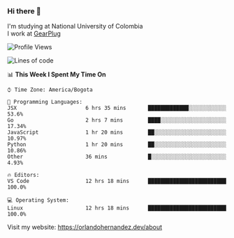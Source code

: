 ### Hi there 👋


<!--**AR4Z/AR4Z** is a ✨ _special_ ✨ repository because its `README.md` (this file) appears on your GitHub profile.

Here are some ideas to get you started:-->
I'm studying at National University of Colombia
<br>
I work at <a href="https://gearplug.io/en/">GearPlug</a>
<br>

<!--START_SECTION:waka-->
![Profile Views](http://img.shields.io/badge/Profile%20Views-1-blue)

![Lines of code](https://img.shields.io/badge/From%20Hello%20World%20I%27ve%20Written-16.9%20million%20lines%20of%20code-blue)

📊 **This Week I Spent My Time On** 

```text
⌚︎ Time Zone: America/Bogota

💬 Programming Languages: 
JSX                      6 hrs 35 mins       █████████████░░░░░░░░░░░░   53.6% 
Go                       2 hrs 7 mins        ████░░░░░░░░░░░░░░░░░░░░░   17.34% 
JavaScript               1 hr 20 mins        ██░░░░░░░░░░░░░░░░░░░░░░░   10.97% 
Python                   1 hr 20 mins        ██░░░░░░░░░░░░░░░░░░░░░░░   10.86% 
Other                    36 mins             █░░░░░░░░░░░░░░░░░░░░░░░░   4.93%

🔥 Editors: 
VS Code                  12 hrs 18 mins      █████████████████████████   100.0%

💻 Operating System: 
Linux                    12 hrs 18 mins      █████████████████████████   100.0%

```


<!--END_SECTION:waka-->


Visit my website: https://orlandohernandez.dev/about

